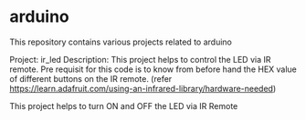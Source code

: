 # arduino
This repository contains various projects related to arduino

Project: ir_led
Description: 
This project helps to control the LED via IR remote.
Pre requisit for this code is to know from before hand the HEX value of
different buttons on the IR remote.
(refer https://learn.adafruit.com/using-an-infrared-library/hardware-needed)

This project helps to turn ON and OFF the LED via IR Remote
